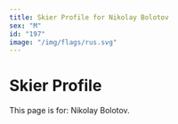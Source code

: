 ```yaml
---
title: Skier Profile for Nikolay Bolotov
sex: "M"
id: "197"
image: "/img/flags/rus.svg" 
---
```


# Skier Profile

This page is for: Nikolay Bolotov.
    